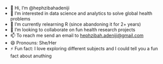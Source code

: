 - 👋 Hi, I’m @hephzibahadeniji
- 👀 I’m interested in data science and analytics to solve global health problems
- 🌱 I’m currently relearning R (since abandoning it for 2+ years)
- 💞️ I’m looking to collaborate on fun health research projects
- 📫 To reach me send an email to hephzibah.adeniji@gmail.com
- 😄 Pronouns: She/Her
- ⚡ Fun fact: I love exploring different subjects and I could tell you a fun fact about anuthing

<!---
hephzibahadeniji/hephzibahadeniji is a ✨ special ✨ repository because its `README.md` (this file) appears on your GitHub profile.
You can click the Preview link to take a look at your changes.
--->

